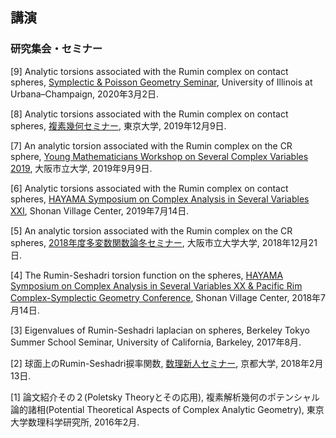 ## 講演


### 研究集会・セミナー

[9] Analytic torsions associated with the Rumin complex on contact spheres, [Symplectic & Poisson Geometry Seminar](https://math.illinois.edu/system/files/2020-02/Schedule%20-%20draft%202.pdf), University of Illinois at Urbana–Champaign, 2020年3月2日.

[8] Analytic torsions associated with the Rumin complex on contact spheres, [複素幾何セミナー](https://www.ms.u-tokyo.ac.jp/seminar/2019/sem19-214.html), 東京大学, 2019年12月9日.

[7] An analytic torsion associated with the Rumin complex on the CR sphere, [Young Mathematicians Workshop on Several Complex Variables 2019](http://www.sci.osaka-cu.ac.jp/~tkoike/2019ymwscv.html), 大阪市立大学, 2019年9月9日.

[6] Analytic torsions associated with the Rumin complex on contact spheres, [HAYAMA Symposium on Complex Analysis in Several Variables XXI](https://sites.google.com/site/scvhayama/2019), Shonan Village Center, 2019年7月14日.

[5] An analytic torsion associated with the Rumin complex on the CR spheres, [2018年度多変数関数論冬セミナー](https://sites.google.com/site/scvwintersemi2018/), 大阪市立大学大学, 2018年12月21日.

[4] The Rumin-Seshadri torsion function on the spheres, [HAYAMA Symposium on Complex Analysis in Several Variables XX & Pacific Rim Complex-Symplectic Geometry Conference](https://sites.google.com/site/scvhayama/2018), Shonan Village Center, 2018年7月14日.

[3] Eigenvalues of Rumin-Seshadri laplacian on spheres, Berkeley Tokyo Summer School Seminar, University of California, Barkeley, 2017年8月.

[2] 球面上のRumin-Seshadri捩率関数, [数理新人セミナー](https://sites.google.com/view/math-graduate/MATHSCI-FRESHMAN-SEMINAR/2018), 京都大学, 2018年2月13日.

[1] 論文紹介その２(Poletsky Theoryとその応用), 複素解析幾何のポテンシャル論的諸相(Potential Theoretical Aspects of Complex Analytic Geometry), 東京大学数理科学研究所, 2016年2月.

